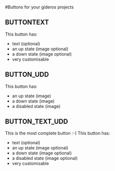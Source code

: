#Buttons for your gideros projects

## BUTTONTEXT
This button has:
- text (optional)
- an up state (image optional)
- a down state (image optional)
- very customisable

## BUTTON_UDD
This button has:
- an up state (image)
- a down state (image)
- a disabled state (image)

## BUTTON_TEXT_UDD
This is the most complete button :-)
This button has:
- text (optional)
- an up state (image optional)
- a down state (image optional)
- a disabled state (image optional)
- very customisable
